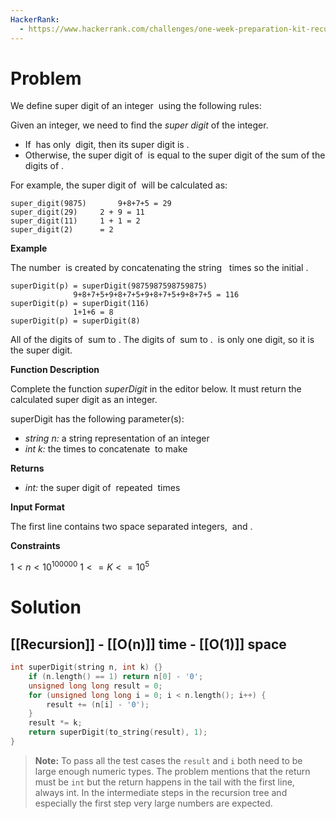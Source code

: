 ```yaml
---
HackerRank:
  - https://www.hackerrank.com/challenges/one-week-preparation-kit-recursive-digit-sum/problem
---
```

# Problem

We define super digit of an integer  using the following rules:

Given an integer, we need to find the _super digit_ of the integer.

- If  has only  digit, then its super digit is .
- Otherwise, the super digit of  is equal to the super digit of the sum of the digits of .

For example, the super digit of  will be calculated as:

	super_digit(9875)   	9+8+7+5 = 29 
	super_digit(29) 	2 + 9 = 11
	super_digit(11)		1 + 1 = 2
	super_digit(2)		= 2  

**Example** 

The number  is created by concatenating the string   times so the initial .

    superDigit(p) = superDigit(9875987598759875)
                  9+8+7+5+9+8+7+5+9+8+7+5+9+8+7+5 = 116
    superDigit(p) = superDigit(116)
                  1+1+6 = 8
    superDigit(p) = superDigit(8)

All of the digits of  sum to . The digits of  sum to .  is only one digit, so it is the super digit.

**Function Description**

Complete the function _superDigit_ in the editor below. It must return the calculated super digit as an integer.

superDigit has the following parameter(s):

- _string n:_ a string representation of an integer
- _int k:_ the times to concatenate  to make 

**Returns**

- _int:_ the super digit of  repeated  times

**Input Format**

The first line contains two space separated integers,  and .

**Constraints**

$1 < n < 10^100000$
$1 <= K <= 10^5$
# Solution

## [[Recursion]] - [[O(n)]] time - [[O(1)]] space

```cpp
int superDigit(string n, int k) {}
	if (n.length() == 1) return n[0] - '0';
	unsigned long long result = 0;
	for (unsigned long long i = 0; i < n.length(); i++) {
		result += (n[i] - '0');
	}
	result *= k;
	return superDigit(to_string(result), 1);
}
```

> **Note:** To pass all the test cases the `result` and `i` both need to be large enough numeric types. The problem mentions that the return must be `int` but the return happens in the tail with the first line, always int. In the intermediate steps in the recursion tree and especially the first step very large numbers are expected.